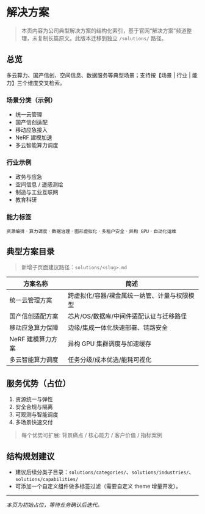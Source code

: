 # 解决方案

<div class="page-updated"><Updated /></div>

> 本页内容为公司典型解决方案的结构化索引，基于官网“解决方案”频道整理，未复制长篇原文。此版本迁移到独立 `/solutions/` 路径。

<SolutionsIndex />

## 总览
多云算力、国产信创、空间信息、数据服务等典型场景；支持按【场景 | 行业 | 能力】三个维度交叉检索。

### 场景分类（示例）
- 统一云管理
- 国产信创适配
- 移动应急接入
- NeRF 建模加速
- 多云智能算力调度

### 行业示例
- 政务与应急
- 空间信息 / 遥感测绘
- 制造与工业互联网
- 教育科研

### 能力标签
`资源编排` · `算力调度` · `数据治理` · `图形虚拟化` · `多租户安全` · `异构 GPU` · `自动化运维`

## 典型方案目录
> 新增子页面建议路径：`solutions/<slug>.md`

| 方案名称 | 简述 |
| -------- | ---- |
| 统一云管理方案 | 跨虚拟化/容器/裸金属统一纳管、计量与权限模型 |
| 国产信创适配方案 | 芯片/OS/数据库/中间件适配认证与迁移路径 |
| 移动应急算力保障 | 边缘/集成一体化快速部署、链路安全 |
| NeRF 建模算力方案 | 异构 GPU 集群调度与加速缓存 |
| 多云智能算力调度 | 任务分级/成本优选/能耗可视化 |

## 服务优势（占位）
1. 资源统一与弹性
2. 安全合规与隔离
3. 可观测与智能调度
4. 多场景快速交付

> 每个优势可扩展: 背景痛点 / 核心能力 / 客户价值 / 指标案例

## 结构规划建议
- 建议后续分类子目录：`solutions/categories/`、`solutions/industries/`、`solutions/capabilities/`
- 可添加一个自定义组件做多标签过滤（需要自定义 theme 增量开发）。

---
_本页为初始占位，等待业务确认后迭代。_
